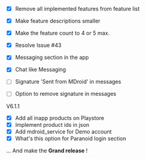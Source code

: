 * [x] Remove all implemented features from feature list
* [x] Make feature descriptions smaller
* [x] Make the feature count to 4 or 5 max.
* [x] Resolve Issue #43
* [x] Messaging section in the app
* [x] Chat like Messaging
* [ ] Signature 'Sent from MDroid' in messages
* [ ] Option to remove signature in messages


V6.1.1
* [x] Add all inapp products on Playstore
* [x] Implement product ids in json
* [x] Add mdroid_service for Demo account
* [x] What's this option for Paranoid login section

... And make the **Grand release** !
